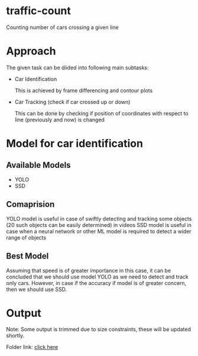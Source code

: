 # traffic-count
Counting number of cars crossing a given line

# Approach
The given task can be diided into following main subtasks:
- Car Identification

  This is achieved by frame differencing and contour plots
  
- Car Tracking (check if car crossed up or down)
  
  This can be done by checking if position of coordinates with respect to line (previously and now) is changed

# Model for car identification
## Available Models
- YOLO
- SSD

## Comaprision
YOLO model is useful in case of swiftly detecting and tracking some objects (20 such objects can be easily determined) in videos
SSD model is useful in case when a neural network or other ML model is required to detect a wider range of objects

## Best Model
Assuming that speed is of greater importance in this case, it can be concluded that we should use model YOLO as we need to detect and track only cars.
However, in case if the accuracy if model is of greater concern, then we should use SSD.

# Output
Note: Some output is trimmed due to size constraints, these will be updated shortly.

Folder link: [click here](https://drive.google.com/drive/folders/1Y1T2576iqlXoNW3FsAPz5YllugS9Wlw_?usp=sharing)
